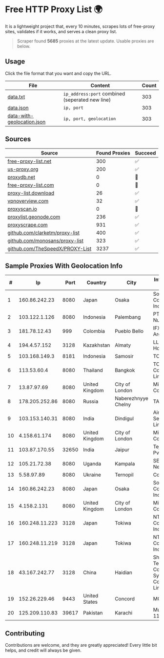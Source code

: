 
# Free HTTP Proxy List 🌍

It is a lightweight project that, every 10 minutes, scrapes lots of free-proxy sites, validates if it works, and serves a clean proxy list.


> Scraper found **5685** proxies at the latest update. Usable proxies are below.

## Usage

Click the file format that you want and copy the URL.


|File|Content|Count|
|----|-------|-----|
|[data.txt](https://raw.githubusercontent.com/themiralay/Proxy-List-World/master/data.txt)|`ip_address:port` combined (seperated new line)|303|
|[data.json](https://raw.githubusercontent.com/themiralay/Proxy-List-World/master/data.json)|`ip, port`|303|
|[data-with-geolocation.json](https://raw.githubusercontent.com/themiralay/Proxy-List-World/master/data-with-geolocation.json)|`ip, port, geolocation`|303|

## Sources

|Source|Found Proxies|Succeed|
|------|-------------|-------|
|[free-proxy-list.net](https://free-proxy-list.net)|300|✅|
|[us-proxy.org](https://www.us-proxy.org)|200|✅|
|[proxydb.net](http://proxydb.net)|0|🚫|
|[free-proxy-list.com](https://free-proxy-list.com/?page=&port=&type%5B%5D=http&type%5B%5D=https&up_time=0&search=Search)|0|🚫|
|[proxy-list.download](https://www.proxy-list.download/HTTP)|26|✅|
|[vpnoverview.com](https://vpnoverview.com/privacy/anonymous-browsing/free-proxy-servers)|32|✅|
|[proxyscan.io](https://www.proxyscan.io)|0|🚫|
|[proxylist.geonode.com](https://proxylist.geonode.com/api/proxy-list?limit=300&page=1&sort_by=lastChecked&sort_type=desc&protocols=http,https)|236|✅|
|[proxyscrape.com](https://api.proxyscrape.com/v2/?request=displayproxies&protocol=http&timeout=10000&country=all&ssl=all&anonymity=all)|931|✅|
|[github.com/clarketm/proxy-list](https://raw.githubusercontent.com/clarketm/proxy-list/master/proxy-list-raw.txt)|400|✅|
|[github.com/monosans/proxy-list](https://raw.githubusercontent.com/monosans/proxy-list/main/proxies/http.txt)|323|✅|
|[github.com/TheSpeedX/PROXY-List](https://raw.githubusercontent.com/TheSpeedX/PROXY-List/master/http.txt)|3237|✅|


## Sample Proxies With Geolocation Info

|#|Ip|Port|Country|City|Internet Service Provider|
|-|--|----|-------|----|-------------------------|
|1|160.86.242.23|8080|Japan|Osaka|Sony Network Communications Inc|
|2|103.122.1.126|8080|Indonesia|Palembang|PT. Java Digital Nusantara|
|3|181.78.12.43|999|Colombia|Pueblo Bello|IFX Networks Argentina S.R.L|
|4|194.4.57.152|3128|Kazakhstan|Almaty|LLP "Kompaniya Hoster.KZ"|
|5|103.168.149.3|8181|Indonesia|Samosir|TORSADA|
|6|113.53.60.4|8080|Thailand|Bangkok|TOT Public Company Limited|
|7|13.87.97.69|8080|United Kingdom|City of London|Microsoft Corporation|
|8|178.205.252.86|8080|Russia|Naberezhnyye Chelny|TATTELECOM|
|9|103.153.140.31|8080|India|Dindigul|Airprime Internet Services Private Limited|
|10|4.158.61.174|8080|United Kingdom|City of London|Microsoft Corporation|
|11|103.87.170.55|32650|India|Jaipur|Tejays Industries Pvt Ltd|
|12|105.21.72.38|8080|Uganda|Kampala|SEACOM Limited Networks|
|13|5.58.97.89|8080|Ukraine|Ternopil|Columbus|
|14|160.86.242.23|8080|Japan|Osaka|Sony Network Communications Inc|
|15|4.158.2.131|8080|United Kingdom|City of London|Microsoft Corporation|
|16|160.248.11.223|3128|Japan|Tokiwa|NTT PC Communications, Inc.|
|17|160.248.11.219|3128|Japan|Tokiwa|NTT PC Communications, Inc.|
|18|43.167.242.77|3128|China|Haidian|Shenzhen Tencent Computer Systems Company Limited|
|19|152.26.229.46|9443|United States|Concord|MCNC|
|20|125.209.110.83|39617|Pakistan|Karachi|Multinet 125-110/24|



## Contributing

Contributions are welcome, and they are greatly appreciated! Every
little bit helps, and credit will always be given.

